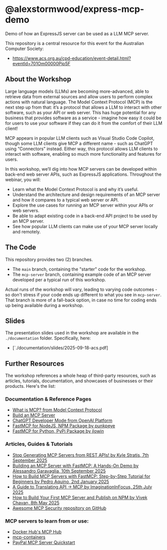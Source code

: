 # @alexstormwood/express-mcp-demo

Demo of how an ExpressJS server can be used as a LLM MCP server.

This repository is a central resource for this event for the Australian Computer Society: 

- https://www.acs.org.au/cpd-education/event-detail.html?eventId=701Om00000Pip5F

## About the Workshop

Large language models (LLMs) are becoming more-advanced, able to retrieve data from external sources and allow users to perform complex actions with natural language. The Model Context Protocol (MCP) is the next step up from that: it’s a protocol that allows a LLM to interact with other software, such as your API or web server. This has huge potential for any business that provides software as a service - imagine how easy it could be for users to use your software if they can do it from the comfort of their LLM client!

MCP appears in popular LLM clients such as Visual Studio Code Copilot, though some LLM clients give MCP a different name - such as ChatGPT using “Connectors” instead. Either way, this protocol allows LLM clients to interact with software, enabling so much more functionality and features for users.

In this workshop, we’ll dig into how MCP servers can be developed within back-end web server APIs, such as ExpressJS applications. Throughout the webinar, you will:
- Learn what the Model Context Protocol is and why it’s useful.
- Understand the architecture and design requirements of an MCP server and how it compares to a typical web server or API.
- Explore the use cases for running an MCP server within your APIs or web servers.
- Be able to adapt existing code in a back-end API project to be used by an MCP server.
- See how popular LLM clients can make use of your MCP server locally and remotely.

## The Code

This repository provides two (2) branches.

- The `main` branch, containing the "starter" code for the workshop.
- The `mcp-server` branch, containing example code of an MCP server developed per a typical run of this workshop.

Actual runs of the workshop will vary, leading to varying code outcomes - so don't stress if your code ends up different to what you see in `mcp-server`. That branch is more of a fall-back option, in case no time for coding ends up being available during a workshop.

## Slides

The presentation slides used in the workshop are available in the `./documentation` folder. Specifically, here:

- [`./documentation/slides/2025-09-18-acs.pdf]

## Further Resources

The workshop references a whole heap of third-party resources, such as articles, tutorials, documentation, and showcases of businesses or their products. Here's the list:

### Documentation & Reference Pages

- [What is MCP? from Model Context Protocol](https://modelcontextprotocol.io/docs/getting-started/intro)
- [Build an MCP Server](https://modelcontextprotocol.io/docs/develop/build-server#node)
- [ChatGPT Developer Mode from OpenAI Platform](https://platform.openai.com/docs/guides/developer-mode)
- [FastMCP for NodeJS, NPM Package by punkpeye](https://github.com/punkpeye/fastmcp)
- [FastMCP for Python, PyPi Package by jlowin](https://github.com/jlowin/fastmcp)

### Articles, Guides & Tutorials

- [Stop Generating MCP Servers from REST APIs! by Kyle Stratis, 7th September 2025](https://thesignalpath.xyz/stop-generating-mcp-servers-from-rest-apis/)
- [Building an MCP Server with FastMCP: A Hands-On Demo by Alessandro Garavaglia, 10th September 2025](https://medium.com/@ale.garavaglia/building-an-mcp-server-with-fastmcp-a-hands-on-demo-98208c5370df)
- [How to Build MCP Servers with FastMCP: Step-by-Step Tutorial for Beginners by Pedro Aquino, 2nd January 2025](https://medium.com/@pedro.aquino.se/how-to-build-mcp-servers-with-fastmcp-step-by-step-tutorial-for-beginners-0a6ddd1d3f95)
- [A Guide to Translating API -> MCP by ImaginationInFocus, 25th July 2025](https://www.reddit.com/r/mcp/comments/1m8ro91/a_guide_to_translating_api_mcp/)
- [How to Build Your First MCP Server and Publish on NPM by Vivek Chavan, 8th May 2025](https://medium.com/@vivek888chavan/how-to-build-your-first-mcp-server-and-publish-on-npm-6b9df8264421)
- [Awesome MCP Security repository on GitHub](https://github.com/Puliczek/awesome-mcp-security)

### MCP servers to learn from or use:

- [Docker Hub's MCP Hub](https://hub.docker.com/mcp)
- [mcp-containers](https://github.com/metorial/mcp-containers)
- [PayPal MCP Server Quickstart](https://www.paypal.ai/docs/tools/mcp-quickstart)